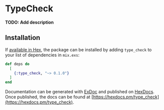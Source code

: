 # TypeCheck

**TODO: Add description**

## Installation

If [available in Hex](https://hex.pm/docs/publish), the package can be installed
by adding `type_check` to your list of dependencies in `mix.exs`:

```elixir
def deps do
  [
    {:type_check, "~> 0.1.0"}
  ]
end
```

Documentation can be generated with [ExDoc](https://github.com/elixir-lang/ex_doc)
and published on [HexDocs](https://hexdocs.pm). Once published, the docs can
be found at [https://hexdocs.pm/type_check](https://hexdocs.pm/type_check).

